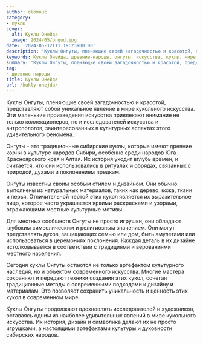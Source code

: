 ```yaml
---
author: olomouc
category:
- куклы
cover:
  alt: Куклы Онейда
  image: 2024/05/ongud.jpg
date: '2024-05-12T11:19:23+00:00'
description: 'Куклы Онгуты, пленяющие своей загадочностью и красотой, представляют собой уникальное явление в мире кукольного искусства. Эти маленькие произведения...'
keywords: Куклы Онейда, древние-народы, онгуты, искусства, куклы, мире, народов, этих, кукол, кукольного, только, исследователей, это, традиционные, история, просто, пленяющие
summary: 'Куклы Онгуты, пленяющие своей загадочностью и красотой, представляют собой уникальное явление в мире кукольного искусства. Эти маленькие произведения...'
tag:
- древние-народы
title: Куклы Онейда
url: /kukly-onejda/
---
```


Куклы Онгуты, пленяющие своей загадочностью и красотой, представляют собой уникальное явление в мире кукольного искусства. Эти маленькие произведения искусства привлекают внимание не только коллекционеров, но и исследователей искусства и антропологов, заинтересованных в культурных аспектах этого удивительного феномена.

Онгуты \- это традиционные сибирские куклы, которые имеют древние корни в культуре народов Сибири, особенно среди народов Юга Красноярского края и Алтая. Их история уходит вглубь времен, и считается, что они использовались в ритуалах и обрядах, связанных с природой, духами и поклонением предкам.

Онгуты известны своим особым стилем и дизайном. Они обычно выполнены из натуральных материалов, таких как дерево, кожа, ткани и перья. Отличительной чертой этих кукол является их выразительное лицо, которое часто украшается яркими раскрасками и узорами, отражающими местные культурные мотивы.

Для местных сообществ Онгуты не просто игрушки, они обладают глубоким символическим и религиозным значением. Они могут представлять духов, защищающих семью или дом, быть амулетами или использоваться в церемониях поклонения. Каждая деталь в их дизайне истолковывается в соответствии с традициями и верованиями местного населения.

Сегодня куклы Онгуты остаются не только артефактом культурного наследия, но и объектом современного искусства. Многие мастера сохраняют и передают техники создания этих кукол, сочетая традиционные методы с современными подходами к дизайну и материалам. Это позволяет сохранить уникальность и ценность этих кукол в современном мире.

Куклы Онгуты продолжают вдохновлять исследователей и художников, оставаясь одним из наиболее удивительных явлений в мире кукольного искусства. Их история, дизайн и символика делают их не просто игрушками, а настоящими артефактами культуры и духовности сибирских народов.